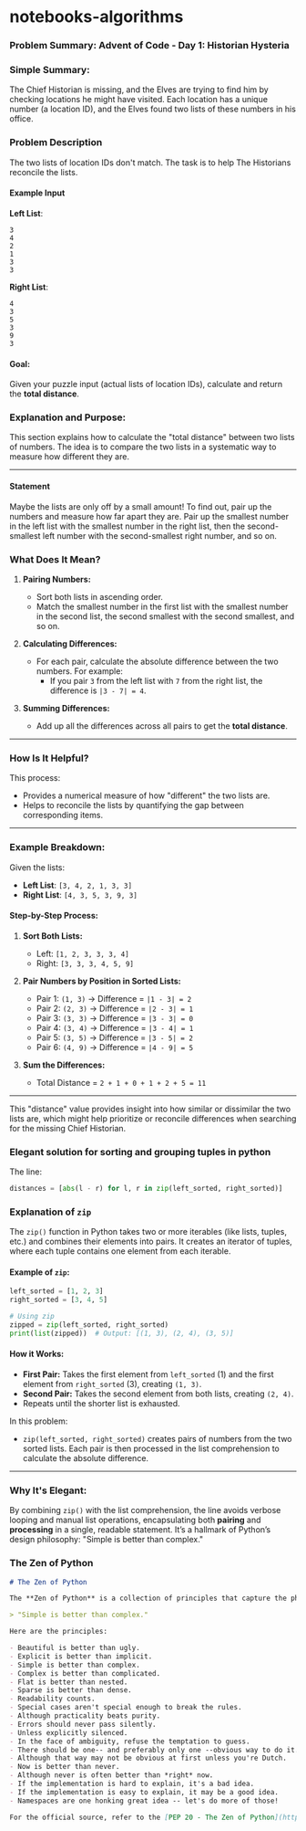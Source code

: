 # notebooks-algorithms

### Problem Summary: Advent of Code - Day 1: Historian Hysteria

### Simple Summary:

The Chief Historian is missing, and the Elves are trying to find him by checking locations he might have visited. Each location has a unique number (a location ID), and the Elves found two lists of these numbers in his office.

### Problem Description
The two lists of location IDs don't match. The task is to help The Historians reconcile the lists.

#### Example Input

**Left List**:
```
3
4
2
1
3
3
```

**Right List**:
```
4
3
5
3
9
3
```

#### Goal:
Given your puzzle input (actual lists of location IDs), calculate and return the **total distance**.

### Explanation and Purpose:

This section explains how to calculate the "total distance" between two lists of numbers. The idea is to compare the two lists in a systematic way to measure how different they are.

---
#### Statement

Maybe the lists are only off by a small amount! To find out, pair up the numbers and measure how far apart they are. Pair up the smallest number in the left list with the smallest number in the right list, then the second-smallest left number with the second-smallest right number, and so on.


### **What Does It Mean?**
1. **Pairing Numbers:** 
   - Sort both lists in ascending order.
   - Match the smallest number in the first list with the smallest number in the second list, the second smallest with the second smallest, and so on.

2. **Calculating Differences:**
   - For each pair, calculate the absolute difference between the two numbers. For example:
     - If you pair `3` from the left list with `7` from the right list, the difference is `|3 - 7| = 4`.

3. **Summing Differences:**
   - Add up all the differences across all pairs to get the **total distance**.

---

### **How Is It Helpful?**
This process:
- Provides a numerical measure of how "different" the two lists are.
- Helps to reconcile the lists by quantifying the gap between corresponding items.

---

### **Example Breakdown:**
Given the lists:
- **Left List**: `[3, 4, 2, 1, 3, 3]`
- **Right List**: `[4, 3, 5, 3, 9, 3]`

#### Step-by-Step Process:
1. **Sort Both Lists:**
   - Left: `[1, 2, 3, 3, 3, 4]`
   - Right: `[3, 3, 3, 4, 5, 9]`

2. **Pair Numbers by Position in Sorted Lists:**
   - Pair 1: `(1, 3)` → Difference = `|1 - 3| = 2`
   - Pair 2: `(2, 3)` → Difference = `|2 - 3| = 1`
   - Pair 3: `(3, 3)` → Difference = `|3 - 3| = 0`
   - Pair 4: `(3, 4)` → Difference = `|3 - 4| = 1`
   - Pair 5: `(3, 5)` → Difference = `|3 - 5| = 2`
   - Pair 6: `(4, 9)` → Difference = `|4 - 9| = 5`

3. **Sum the Differences:**
   - Total Distance = `2 + 1 + 0 + 1 + 2 + 5 = 11`

---

This "distance" value provides insight into how similar or dissimilar the two lists are, which might help prioritize or reconcile differences when searching for the missing Chief Historian.


### Elegant solution for sorting and grouping tuples in python

The line:  
```python
distances = [abs(l - r) for l, r in zip(left_sorted, right_sorted)]
```  

### Explanation of `zip`

The `zip()` function in Python takes two or more iterables (like lists, tuples, etc.) and combines their elements into pairs. It creates an iterator of tuples, where each tuple contains one element from each iterable.

#### Example of `zip`:
```python
left_sorted = [1, 2, 3]
right_sorted = [3, 4, 5]

# Using zip
zipped = zip(left_sorted, right_sorted)
print(list(zipped))  # Output: [(1, 3), (2, 4), (3, 5)]
```

#### How it Works:
- **First Pair:** Takes the first element from `left_sorted` (1) and the first element from `right_sorted` (3), creating `(1, 3)`.
- **Second Pair:** Takes the second element from both lists, creating `(2, 4)`.
- Repeats until the shorter list is exhausted.

In this problem:
- `zip(left_sorted, right_sorted)` creates pairs of numbers from the two sorted lists. Each pair is then processed in the list comprehension to calculate the absolute difference.

---

### Why It's Elegant:
By combining `zip()` with the list comprehension, the line avoids verbose looping and manual list operations, encapsulating both **pairing** and **processing** in a single, readable statement. It’s a hallmark of Python’s design philosophy: "Simple is better than complex."

### The Zen of Python

```markdown
# The Zen of Python

The **Zen of Python** is a collection of principles that capture the philosophy behind Python's design. It encourages simplicity, readability, and elegance in code.

> "Simple is better than complex."

Here are the principles:

- Beautiful is better than ugly.
- Explicit is better than implicit.
- Simple is better than complex.
- Complex is better than complicated.
- Flat is better than nested.
- Sparse is better than dense.
- Readability counts.
- Special cases aren't special enough to break the rules.
- Although practicality beats purity.
- Errors should never pass silently.
- Unless explicitly silenced.
- In the face of ambiguity, refuse the temptation to guess.
- There should be one-- and preferably only one --obvious way to do it.
- Although that way may not be obvious at first unless you're Dutch.
- Now is better than never.
- Although never is often better than *right* now.
- If the implementation is hard to explain, it's a bad idea.
- If the implementation is easy to explain, it may be a good idea.
- Namespaces are one honking great idea -- let's do more of those!

For the official source, refer to the [PEP 20 - The Zen of Python](https://peps.python.org/pep-0020/).
```

